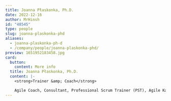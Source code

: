 ```yaml
---
title: Joanna Płaskonka, Ph.D.
date: 2022-12-16
author: MrHinsh
id: "48545"
type: people
slug: joanna-plaskonka-phd
aliases:
  - joanna-plaskonka-ph-d
  - /company/people/joanna-plaskonka-phd/
preview: 1651952183458.jpg
card:
  button:
    content: More info
  title: Joanna Płaskonka, Ph.D.
  content: |-
    <strong>Trainer &amp; Coach</strong>

    Agile Coach, Consultant, Professional Scrum Trainer (PST), Agile Kata Trainer, Action Learning Coach
---
```

